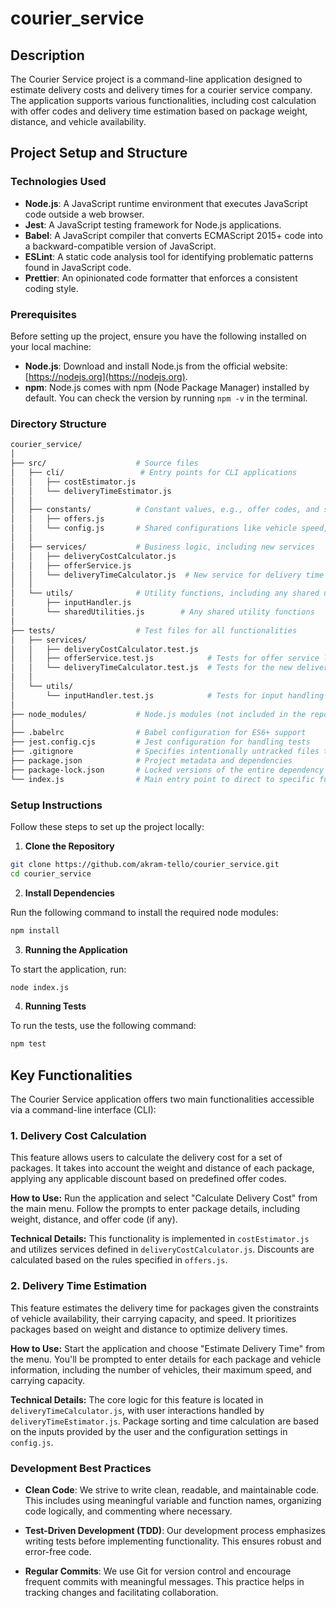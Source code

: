 # courier_service

## Description
The Courier Service project is a command-line application designed to estimate delivery costs and delivery times for a courier service company. The application supports various functionalities, including cost calculation with offer codes and delivery time estimation based on package weight, distance, and vehicle availability.

## Project Setup and Structure

### Technologies Used

- **Node.js**: A JavaScript runtime environment that executes JavaScript code outside a web browser.
- **Jest**: A JavaScript testing framework for Node.js applications.
- **Babel**: A JavaScript compiler that converts ECMAScript 2015+ code into a backward-compatible version of JavaScript.
- **ESLint**: A static code analysis tool for identifying problematic patterns found in JavaScript code.
- **Prettier**: An opinionated code formatter that enforces a consistent coding style.

### Prerequisites

Before setting up the project, ensure you have the following installed on your local machine:

- **Node.js**: Download and install Node.js from the official website: [https://nodejs.org](https://nodejs.org).
- **npm**: Node.js comes with npm (Node Package Manager) installed by default. You can check the version by running `npm -v` in the terminal.


### Directory Structure

```bash
courier_service/
│
├── src/                    # Source files
│   ├── cli/                 # Entry points for CLI applications
│   │   ├── costEstimator.js
│   │   └── deliveryTimeEstimator.js
│   │
│   ├── constants/          # Constant values, e.g., offer codes, and shared configurations
│   │   ├── offers.js
│   │   └── config.js       # Shared configurations like vehicle speed, weight limits
│   │
│   ├── services/           # Business logic, including new services
│   │   ├── deliveryCostCalculator.js
│   │   ├── offerService.js
│   │   └── deliveryTimeCalculator.js  # New service for delivery time estimation
│   │
│   └── utils/              # Utility functions, including any shared utilities
│       ├── inputHandler.js
│       └── sharedUtilities.js        # Any shared utility functions
│
├── tests/                  # Test files for all functionalities
│   ├── services/
│   │   ├── deliveryCostCalculator.test.js
│   │   ├── offerService.test.js            # Tests for offer service logic
│   │   └── deliveryTimeCalculator.test.js  # Tests for the new delivery time calculator
│   │
│   └── utils/
│       └── inputHandler.test.js            # Tests for input handling
│
├── node_modules/           # Node.js modules (not included in the repository)
│
├── .babelrc                # Babel configuration for ES6+ support
├── jest.config.cjs         # Jest configuration for handling tests
├── .gitignore              # Specifies intentionally untracked files to ignore
├── package.json            # Project metadata and dependencies
├── package-lock.json       # Locked versions of the entire dependency tree
└── index.js                # Main entry point to direct to specific functionalities

```

### Setup Instructions

Follow these steps to set up the project locally:

1. **Clone the Repository**
```bash
git clone https://github.com/akram-tello/courier_service.git
cd courier_service
```


2. **Install Dependencies**

Run the following command to install the required node modules:
```bash
npm install
```


3. **Running the Application**

To start the application, run:

```bash
node index.js
```

4. **Running Tests**

To run the tests, use the following command:

```bash
npm test
```

## Key Functionalities

The Courier Service application offers two main functionalities accessible via a command-line interface (CLI):

### 1. Delivery Cost Calculation

This feature allows users to calculate the delivery cost for a set of packages. It takes into account the weight and distance of each package, applying any applicable discount based on predefined offer codes.

**How to Use:** Run the application and select "Calculate Delivery Cost" from the main menu. Follow the prompts to enter package details, including weight, distance, and offer code (if any).

**Technical Details:** This functionality is implemented in `costEstimator.js` and utilizes services defined in `deliveryCostCalculator.js`. Discounts are calculated based on the rules specified in `offers.js`.

### 2. Delivery Time Estimation

This feature estimates the delivery time for packages given the constraints of vehicle availability, their carrying capacity, and speed. It prioritizes packages based on weight and distance to optimize delivery times.

**How to Use:** Start the application and choose "Estimate Delivery Time" from the menu. You'll be prompted to enter details for each package and vehicle information, including the number of vehicles, their maximum speed, and carrying capacity.

**Technical Details:** The core logic for this feature is located in `deliveryTimeCalculator.js`, with user interactions handled by `deliveryTimeEstimator.js`. Package sorting and time calculation are based on the inputs provided by the user and the configuration settings in `config.js`.


### Development Best Practices

- **Clean Code**: We strive to write clean, readable, and maintainable code. This includes using meaningful variable and function names, organizing code logically, and commenting where necessary.

- **Test-Driven Development (TDD)**: Our development process emphasizes writing tests before implementing functionality. This ensures robust and error-free code.

- **Regular Commits**: We use Git for version control and encourage frequent commits with meaningful messages. This practice helps in tracking changes and facilitating collaboration.

